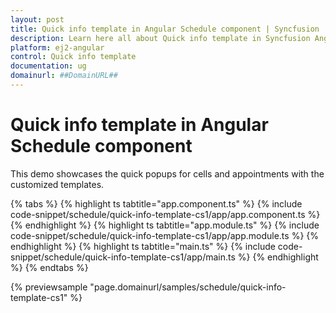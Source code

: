 ```yaml
---
layout: post
title: Quick info template in Angular Schedule component | Syncfusion
description: Learn here all about Quick info template in Syncfusion Angular Schedule component of Syncfusion Essential JS 2 and more.
platform: ej2-angular
control: Quick info template 
documentation: ug
domainurl: ##DomainURL##
---
```


# Quick info template in Angular Schedule component

This demo showcases the quick popups for cells and appointments with the customized templates.

{% tabs %}
{% highlight ts tabtitle="app.component.ts" %}
{% include code-snippet/schedule/quick-info-template-cs1/app/app.component.ts %}
{% endhighlight %}
{% highlight ts tabtitle="app.module.ts" %}
{% include code-snippet/schedule/quick-info-template-cs1/app/app.module.ts %}
{% endhighlight %}
{% highlight ts tabtitle="main.ts" %}
{% include code-snippet/schedule/quick-info-template-cs1/app/main.ts %}
{% endhighlight %}
{% endtabs %}
  
{% previewsample "page.domainurl/samples/schedule/quick-info-template-cs1" %}